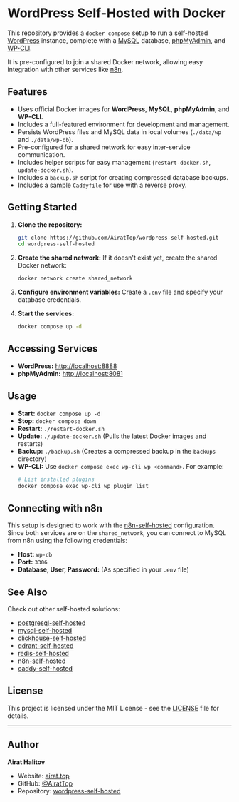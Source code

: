 # WordPress Self-Hosted with Docker

This repository provides a `docker compose` setup to run a self-hosted [WordPress](https://wordpress.org/) instance, complete with a [MySQL](https://www.mysql.com/) database, [phpMyAdmin](https://www.phpmyadmin.net/), and [WP-CLI](https://wp-cli.org/).

It is pre-configured to join a shared Docker network, allowing easy integration with other services like [n8n](https://github.com/AiratTop/n8n-self-hosted).

## Features

-   Uses official Docker images for **WordPress**, **MySQL**, **phpMyAdmin**, and **WP-CLI**.
-   Includes a full-featured environment for development and management.
-   Persists WordPress files and MySQL data in local volumes (`./data/wp` and `./data/wp-db`).
-   Pre-configured for a shared network for easy inter-service communication.
-   Includes helper scripts for easy management (`restart-docker.sh`, `update-docker.sh`).
-   Includes a `backup.sh` script for creating compressed database backups.
-   Includes a sample `Caddyfile` for use with a reverse proxy.

## Getting Started

1.  **Clone the repository:**
    ```bash
    git clone https://github.com/AiratTop/wordpress-self-hosted.git
    cd wordpress-self-hosted
    ```

2.  **Create the shared network:**
    If it doesn't exist yet, create the shared Docker network:
    ```bash
    docker network create shared_network
    ```

3.  **Configure environment variables:**
    Create a `.env` file and specify your database credentials.

4.  **Start the services:**
    ```bash
    docker compose up -d
    ```

## Accessing Services

-   **WordPress:** [http://localhost:8888](http://localhost:8888)
-   **phpMyAdmin:** [http://localhost:8081](http://localhost:8081)

## Usage

-   **Start:** `docker compose up -d`
-   **Stop:** `docker compose down`
-   **Restart:** `./restart-docker.sh`
-   **Update:** `./update-docker.sh` (Pulls the latest Docker images and restarts)
-   **Backup:** `./backup.sh` (Creates a compressed backup in the `backups` directory)
-   **WP-CLI:** Use `docker compose exec wp-cli wp <command>`. For example:
    ```bash
    # List installed plugins
    docker compose exec wp-cli wp plugin list
    ```

## Connecting with n8n

This setup is designed to work with the [n8n-self-hosted](https://github.com/AiratTop/n8n-self-hosted) configuration. Since both services are on the `shared_network`, you can connect to MySQL from n8n using the following credentials:

-   **Host:** `wp-db`
-   **Port:** `3306`
-   **Database, User, Password:** (As specified in your `.env` file)

## See Also

Check out other self-hosted solutions:

-   [postgresql-self-hosted](https://github.com/AiratTop/postgresql-self-hosted)
-   [mysql-self-hosted](https://github.com/AiratTop/mysql-self-hosted)
-   [clickhouse-self-hosted](https://github.com/AiratTop/clickhouse-self-hosted)
-   [qdrant-self-hosted](https://github.com/AiratTop/qdrant-self-hosted)
-   [redis-self-hosted](https://github.com/AiratTop/redis-self-hosted)
-   [n8n-self-hosted](https://github.com/AiratTop/n8n-self-hosted)
-   [caddy-self-hosted](https://github.com/AiratTop/caddy-self-hosted)

## License

This project is licensed under the MIT License - see the [LICENSE](LICENSE) file for details.

---

## Author

**Airat Halitov**

- Website: [airat.top](https://airat.top)
- GitHub: [@AiratTop](https://github.com/AiratTop)
- Repository: [wordpress-self-hosted](https://github.com/AiratTop/wordpress-self-hosted)